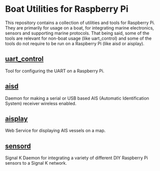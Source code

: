 # Boat Utilities for Raspberry Pi 

This repository contains a collection of utilities and tools for Raspberry Pi. They are primarily for usage on a boat, for integrating marine electronics, sensors and supporting marine protocols. That being said, some of the tools are relevant for non-boat usage (like uart_control) and some of the tools do not require to be run on a Raspberry Pi (like aisd or aisplay). 

[uart_control](https://github.com/itemir/rpi_boat_utils/uart_control)
---
Tool for configuring the UART on a Raspberry Pi.

[aisd](https://github.com/itemir/rpi_boat_utils/aisd)
---
Daemon for making a serial or USB based AIS (Automatic Identification System) receiver wireless enabled.

[aisplay](https://github.com/itemir/rpi_boat_utils/aisplay)
---
Web Service for displaying AIS vessels on a map.

[sensord](https://github.com/itemir/rpi_boat_utils/sensord)
---
Signal K Daemon for integrating a variety of different DIY Raspberry Pi sensors to a Signal K network.

